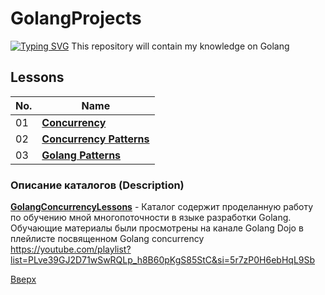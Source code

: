 <a id="anchor"></a>
# GolangProjects
[![Typing SVG](https://readme-typing-svg.herokuapp.com?color=%2336BCF7&lines=Golang+Lessons+and+Projects)](https://github.com/Splucheviy)
This repository will contain my knowledge on Golang
## Lessons
| **No.** | **Name** | 
| ------- | -------- | 
|	01  | **[Concurrency](https://github.com/Kopypaster/Data-Science-and-ML-Projects/tree/main/matpltlib)** | 
|	02	| **[Concurrency Patterns]()** | 
|	03	| **[Golang Patterns]()** | 

### Описание каталогов (Description)
**[GolangConcurrencyLessons](https://github.com/Splucheviy/GolangProjects/tree/main/GolangConcurrencyLessons)** - 
Каталог содержит проделанную работу по обучению мной многопоточности в языке разработки Golang. Обучающие материалы были просмотрены на канале Golang Dojo в плейлисте посвященном Golang concurrency https://youtube.com/playlist?list=PLve39GJ2D71wSwRQLp_h8B60pKgS85StC&si=5r7zP0H6ebHqL9Sb

[Вверх](#anchor)
